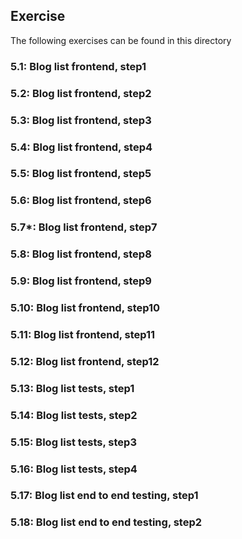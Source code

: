 ## Exercise

The following exercises can be found in this directory

### 5.1: Blog list frontend, step1

### 5.2: Blog list frontend, step2

### 5.3: Blog list frontend, step3

### 5.4: Blog list frontend, step4

### 5.5: Blog list frontend, step5

### 5.6: Blog list frontend, step6

### 5.7*: Blog list frontend, step7

### 5.8: Blog list frontend, step8

### 5.9: Blog list frontend, step9

### 5.10: Blog list frontend, step10

### 5.11: Blog list frontend, step11

### 5.12: Blog list frontend, step12

### 5.13: Blog list tests, step1

### 5.14: Blog list tests, step2

### 5.15: Blog list tests, step3

### 5.16: Blog list tests, step4

### 5.17: Blog list end to end testing, step1

### 5.18: Blog list end to end testing, step2